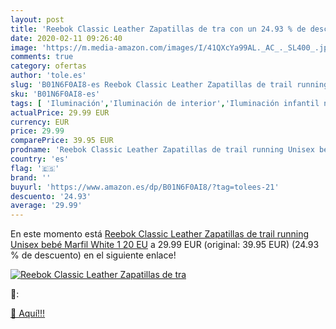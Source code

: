 ```yaml
---
layout: post
title: 'Reebok Classic Leather Zapatillas de tra con un 24.93 % de descuento'
date: 2020-02-11 09:26:40
image: 'https://m.media-amazon.com/images/I/41QXcYa99AL._AC_._SL400_.jpg'
comments: true
category: ofertas
author: 'tole.es'
slug: 'B01N6F0AI8-es Reebok Classic Leather Zapatillas de trail running Unisex...'
sku: 'B01N6F0AI8-es'
tags: [ 'Iluminación','Iluminación de interior','Iluminación infantil nocturna','Lámparas e iluminación infantil','bebé', ]
actualPrice: 29.99 EUR
currency: EUR
price: 29.99
comparePrice: 39.95 EUR
prodname: 'Reebok Classic Leather Zapatillas de trail running Unisex bebé  Marfil   White 1   20 EU'
country: 'es'
flag: '🇪🇸'
brand: ''
buyurl: 'https://www.amazon.es/dp/B01N6F0AI8/?tag=tolees-21'
descuento: '24.93'
average: '29.99'
---
```


En este momento está [Reebok Classic Leather Zapatillas de trail running Unisex bebé  Marfil   White 1   20 EU](https://www.amazon.es/dp/B01N6F0AI8/?tag=tolees-21) a 29.99 EUR (original: 39.95 EUR) (24.93 %  de descuento) en el siguiente enlace!

[![Reebok Classic Leather Zapatillas de tra](https://m.media-amazon.com/images/I/41QXcYa99AL._AC_._SL400_.jpg)](https://www.amazon.es/dp/B01N6F0AI8/?tag=tolees-21)

🔎:


[🛒 Aquí!!!](https://www.amazon.es/dp/B01N6F0AI8/?tag=tolees-21)
